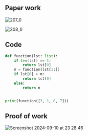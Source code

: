 ## Paper work

![207_0](https://github.com/user-attachments/assets/b8973253-84aa-4513-9e82-5b15d099bb58)

![208_0](https://github.com/user-attachments/assets/e88ef67b-d86e-4f55-97e1-e450068001fd)

## Code

```.py
def function(lst: list):
    if len(lst) == 1:
        return lst[0]
    m = function(lst[1:])
    if lst[0] > m:
        return lst[0]
    else:
        return m


print(function([3, 1, 8, 7]))

```

## Proof of work

![Screenshot 2024-09-10 at 23 28 46](https://github.com/user-attachments/assets/fc67831e-fc59-45b4-8c08-46a98c8f05b2)
